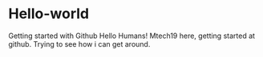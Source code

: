 # Hello-world
Getting started with Github
Hello Humans!
Mtech19 here, getting started at github. Trying to see how i can get around.
